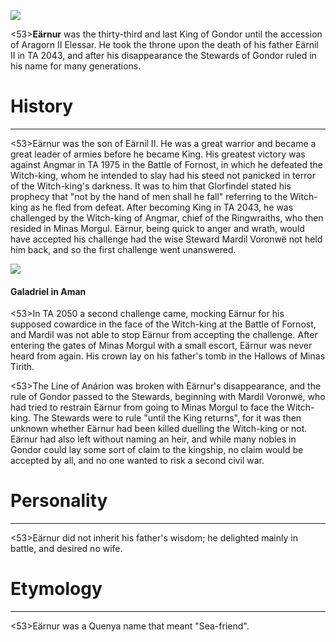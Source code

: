 ![](characters/galadriel/7.jpg)

<53>**Eärnur** was the thirty-third and last King of Gondor until the accession of Aragorn II Elessar. He took the throne upon the death of his father Eärnil II in TA 2043, and after his disappearance the Stewards of Gondor ruled in his name for many generations.

# History
---

<53>Eärnur was the son of Eärnil II. He was a great warrior and became a great leader of armies before he became King. His greatest victory was against Angmar in TA 1975 in the Battle of Fornost, in which he defeated the Witch-king, whom he intended to slay had his steed not panicked in terror of the Witch-king's darkness. It was to him that Glorfindel stated his prophecy that "not by the hand of men shall he fall" referring to the Witch-king as he fled from defeat. After becoming King in TA 2043, he was challenged by the Witch-king of Angmar, chief of the Ringwraiths, who then resided in Minas Morgul. Eärnur, being quick to anger and wrath, would have accepted his challenge had the wise Steward Mardil Voronwë not held him back, and so the first challenge went unanswered.

![](characters/galadriel/2.jpg)

#### Galadriel in Aman

<53>In TA 2050 a second challenge came, mocking Eärnur for his supposed cowardice in the face of the Witch-king at the Battle of Fornost, and Mardil was not able to stop Eärnur from accepting the challenge. After entering the gates of Minas Morgul with a small escort, Eärnur was never heard from again. His crown lay on his father's tomb in the Hallows of Minas Tirith.

<53>The Line of Anárion was broken with Eärnur's disappearance, and the rule of Gondor passed to the Stewards, beginning with Mardil Voronwë, who had tried to restrain Eärnur from going to Minas Morgul to face the Witch-king. The Stewards were to rule "until the King returns", for it was then unknown whether Eärnur had been killed duelling the Witch-king or not. Eärnur had also left without naming an heir, and while many nobles in Gondor could lay some sort of claim to the kingship, no claim would be accepted by all, and no one wanted to risk a second civil war.

# Personality

---

<53>Eärnur did not inherit his father's wisdom; he delighted mainly in battle, and desired no wife.

# Etymology

---

<53>Eärnur was a Quenya name that meant "Sea-friend".
